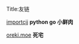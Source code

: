 Title:友链

<a class="tagged" href="http://www.importcjj.com/" target="_blank">importcjj</a>
**python go 小鲜肉**

<a class="tagged" href="http://oreki.moe/" target="_blank">oreki.moe</a>
__死宅__
